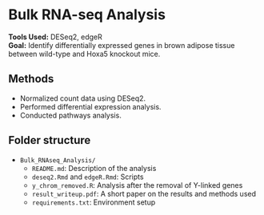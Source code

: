 # Bulk RNA-seq Analysis

**Tools Used:** DESeq2, edgeR  
**Goal:** Identify differentially expressed genes in brown adipose tissue between wild-type and Hoxa5 knockout mice.

## Methods
- Normalized count data using DESeq2.
- Performed differential expression analysis.
- Conducted pathways analysis.

## Folder structure
- `Bulk_RNAseq_Analysis/`
  - `README.md`: Description of the analysis
  - `deseq2.Rmd` and `edgeR.Rmd`: Scripts
  - `y_chrom_removed.R`: Analysis after the removal of Y-linked genes
  - `result_writeup.pdf`: A short paper on the results and methods used
  - `requirements.txt`: Environment setup





